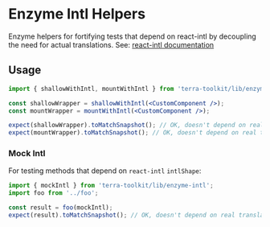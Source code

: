 # Enzyme Intl Helpers

Enzyme helpers for fortifying tests that depend on react-intl by decoupling the need for actual translations. See: [react-intl documentation](https://github.com/yahoo/react-intl/wiki/Testing-with-React-Intl#helper-function-1)

## Usage

```jsx
import { shallowWithIntl, mountWithIntl } from 'terra-toolkit/lib/enzyme-intl';

const shallowWrapper = shallowWithIntl(<CustomComponent />);
const mountWrapper = mountWithIntl(<CustomComponent />);

expect(shallowWrapper).toMatchSnapshot(); // OK, doesn't depend on real translations
expect(mountWrapper).toMatchSnapshot(); // OK, doesn't depend on real translations
```

### Mock Intl

For testing methods that depend on `react-intl` `intlShape`:

```js
import { mockIntl } from 'terra-toolkit/lib/enzyme-intl';
import foo from '../foo';

const result = foo(mockIntl);
expect(result).toMatchSnapshot(); // OK, doesn't depend on real translations
